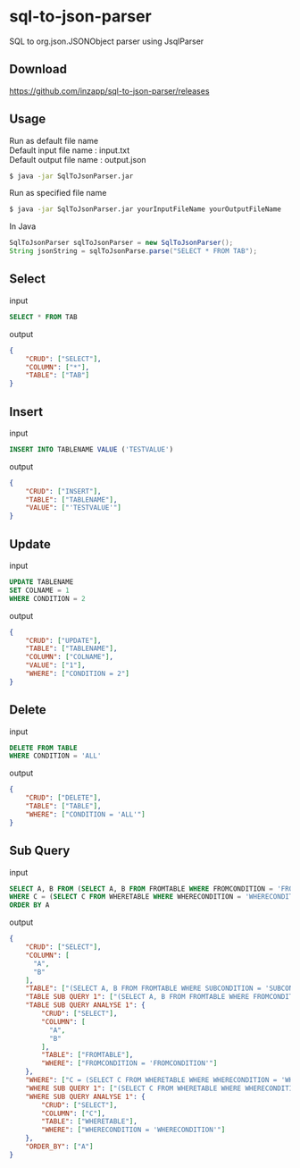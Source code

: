 # sql-to-json-parser
SQL to org.json.JSONObject parser using JsqlParser

## Download
https://github.com/inzapp/sql-to-json-parser/releases

## Usage
Run as default file name<br>
Default input file name : input.txt<br>
Default output file name : output.json<br>
```bash
$ java -jar SqlToJsonParser.jar
```

Run as specified file name
```bash
$ java -jar SqlToJsonParser.jar yourInputFileName yourOutputFileName
```

In Java
```java
SqlToJsonParser sqlToJsonParser = new SqlToJsonParser();
String jsonString = sqlToJsonParse.parse("SELECT * FROM TAB");
```

## Select
input
```sql
SELECT * FROM TAB
```
output
```json
{
    "CRUD": ["SELECT"],
    "COLUMN": ["*"],
    "TABLE": ["TAB"]
}
```

## Insert
input
```sql
INSERT INTO TABLENAME VALUE ('TESTVALUE')
```
output
```json
{
    "CRUD": ["INSERT"],
    "TABLE": ["TABLENAME"],
    "VALUE": ["'TESTVALUE'"]
}
```

## Update
input
```sql
UPDATE TABLENAME
SET COLNAME = 1
WHERE CONDITION = 2
```
output
```json
{
    "CRUD": ["UPDATE"],
    "TABLE": ["TABLENAME"],
    "COLUMN": ["COLNAME"],
    "VALUE": ["1"],
    "WHERE": ["CONDITION = 2"]
}
```

## Delete
input
```sql
DELETE FROM TABLE
WHERE CONDITION = 'ALL'
```
output
```json
{
    "CRUD": ["DELETE"],
    "TABLE": ["TABLE"],
    "WHERE": ["CONDITION = 'ALL'"]
}
```

## Sub Query
input
```sql
SELECT A, B FROM (SELECT A, B FROM FROMTABLE WHERE FROMCONDITION = 'FROMCONDITION')
WHERE C = (SELECT C FROM WHERETABLE WHERE WHERECONDITION = 'WHERECONDITION')
ORDER BY A
```

output
```json
{
    "CRUD": ["SELECT"],
    "COLUMN": [
      "A",
      "B"
    ],
    "TABLE": ["(SELECT A, B FROM FROMTABLE WHERE SUBCONDITION = 'SUBCONDITION')"],
    "TABLE SUB QUERY 1": ["(SELECT A, B FROM FROMTABLE WHERE FROMCONDITION = 'FROMCONDITION')"],
    "TABLE SUB QUERY ANALYSE 1": {
        "CRUD": ["SELECT"],
        "COLUMN": [
          "A",
          "B"
        ],
        "TABLE": ["FROMTABLE"],
        "WHERE": ["FROMCONDITION = 'FROMCONDITION'"]
    },
    "WHERE": ["C = (SELECT C FROM WHERETABLE WHERE WHERECONDITION = 'WHERECONDITION')"],
    "WHERE SUB QUERY 1": ["(SELECT C FROM WHERETABLE WHERE WHERECONDITION = 'WHERECONDITION')"],
    "WHERE SUB QUERY ANALYSE 1": {
        "CRUD": ["SELECT"],
        "COLUMN": ["C"],
        "TABLE": ["WHERETABLE"],
        "WHERE": ["WHERECONDITION = 'WHERECONDITION'"]
    },
    "ORDER_BY": ["A"]
}
```
